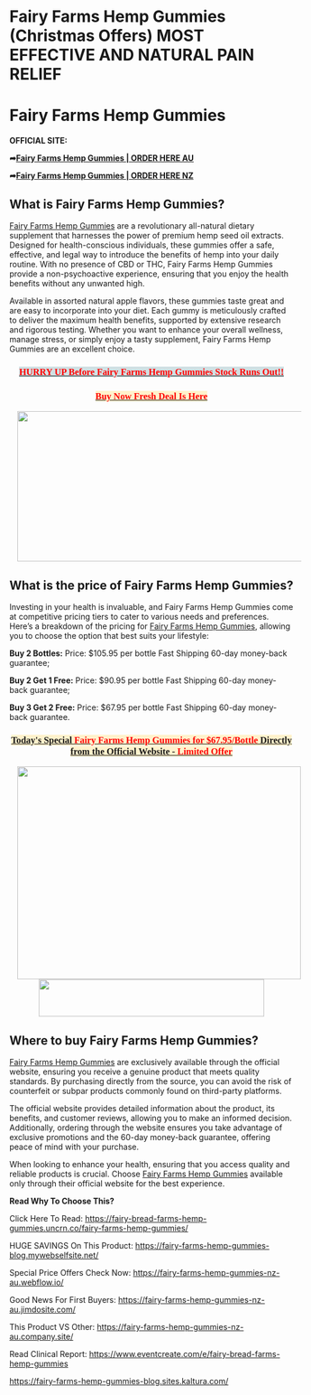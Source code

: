 # Fairy Farms Hemp Gummies (Christmas Offers) MOST EFFECTIVE AND NATURAL PAIN RELIEF

<h1 style="text-align: left;"><strong>Fairy Farms Hemp Gummies</strong></h1>
<p><strong>OFFICIAL SITE:</strong></p>
<p><strong>➦<a href="https://www.globalfitnessmart.com/get-fairy-farms-hemp-gummies">Fairy Farms Hemp Gummies | ORDER HERE AU</a></strong></p>
<p><strong>➦<a href="https://www.globalfitnessmart.com/get-fairy-farms-hemp-gummies-nz">Fairy Farms Hemp Gummies | ORDER HERE NZ</a></strong></p>
<h2 style="text-align: left;"><strong>What is Fairy Farms Hemp Gummies?</strong></h2>
<p><a href="https://sites.google.com/view/fairy-farms-hemp-gummies-blog/home">Fairy Farms Hemp Gummies</a> are a revolutionary all-natural dietary supplement that harnesses the power of premium hemp seed oil extracts. Designed for health-conscious individuals, these gummies offer a safe, effective, and legal way to introduce the benefits of hemp into your daily routine. With no presence of CBD or THC, Fairy Farms Hemp Gummies provide a non-psychoactive experience, ensuring that you enjoy the health benefits without any unwanted high.</p>
<p>Available in assorted natural apple flavors, these gummies taste great and are easy to incorporate into your diet. Each gummy is meticulously crafted to deliver the maximum health benefits, supported by extensive research and rigorous testing. Whether you want to enhance your overall wellness, manage stress, or simply enjoy a tasty supplement, Fairy Farms Hemp Gummies are an excellent choice.</p>
<h3 style="text-align: center;"><a href="https://www.globalfitnessmart.com/get-fairy-farms-hemp-gummies"><strong style="font-family: georgia;"><span style="background-color: #d0e0e3; color: red;">HURRY UP Before Fairy Farms Hemp Gummies Stock Runs Out!!</span></strong></a></h3>
<h3 style="text-align: center;"><a href="https://www.globalfitnessmart.com/get-fairy-farms-hemp-gummies"><strong style="font-family: georgia;"><span style="background-color: #fff2cc; color: red;">Buy Now Fresh Deal Is Here</span></strong></a></h3>
<div class="separator" style="clear: both; text-align: center;"><a style="margin-left: 1em; margin-right: 1em;" href="https://www.globalfitnessmart.com/get-fairy-farms-hemp-gummies"><img src="https://blogger.googleusercontent.com/img/b/R29vZ2xl/AVvXsEg8Z32UtVy2QCE4QZjaa1TwlH4FFZuNk-SdiooedKh2jDWu9FBO2kNS7mu6kRsYjI3M_bpsNQEdSffhGqyFvH6KmUnC16Lb80w2FzZhyphenhyphenkjsY5NGcHm9KtmjPbySrafjCId6SaukJpXfLbF5oSjOj9TA2qfDeIVwvC_7-jE9hk05wyEFtLYu_d6frOdsJSD2/w640-h266/Fairy%20Farms%20Hemp%20Gummies%202.jpg" alt="" width="640" height="266" border="0" data-original-height="573" data-original-width="1376" /></a></div>
<h2 style="text-align: left;"><strong>What is the price of Fairy Farms Hemp Gummies?</strong></h2>
<p>Investing in your health is invaluable, and Fairy Farms Hemp Gummies come at competitive pricing tiers to cater to various needs and preferences. Here&rsquo;s a breakdown of the pricing for <a href="https://www.eventcreate.com/e/fairy-bread-farms-hemp-gummies">Fairy Farms Hemp Gummies</a>, allowing you to choose the option that best suits your lifestyle:</p>
<p><strong>Buy 2 Bottles:</strong> Price: $105.95 per bottle Fast Shipping 60-day money-back guarantee;</p>
<p><strong>Buy 2 Get 1 Free:</strong> Price: $90.95 per bottle Fast Shipping 60-day money-back guarantee;</p>
<p><strong>Buy 3 Get 2 Free:</strong> Price: $67.95 per bottle Fast Shipping 60-day money-back guarantee.</p>
<h3 style="text-align: center;"><span style="font-family: georgia;"><span style="background-color: #fff2cc;"><a href="https://www.globalfitnessmart.com/get-fairy-farms-hemp-gummies">Today's Special <span style="color: red;">Fairy Farms Hemp Gummies for $67.95/Bottle</span> Directly from the Official Website - <span style="color: red;">Limited Offer</span></a></span></span></h3>
<div class="separator" style="clear: both; text-align: center;"><a style="margin-left: 1em; margin-right: 1em;" href="https://www.globalfitnessmart.com/get-fairy-farms-hemp-gummies"><img src="https://blogger.googleusercontent.com/img/b/R29vZ2xl/AVvXsEgEW7G1RdHPwHjMNhZv4J2vZySwKmh5MAj2Io2TqifKAaJ_VD7CC_K4EbGSyJU09rK3eysjHshFHYcyervWSsM0HyqcMG5i43rhMxWiMTuv9l61QayZZFYEMEhfCcvD3x4Rel3SS8f4RMD7xGQ34Qg85xV20HH92VXUpSnYgguiC9A9KSdLOxpYreWUUUIQ/w503-h377/Fairy%20Farms%20Hemp%20Gummies%205.png" alt="" width="503" height="377" border="0" data-original-height="1050" data-original-width="1400" /></a></div>
<div class="separator" style="clear: both; text-align: center;"><a style="margin-left: 1em; margin-right: 1em;" href="https://www.globalfitnessmart.com/get-fairy-farms-hemp-gummies"><img src="https://blogger.googleusercontent.com/img/b/R29vZ2xl/AVvXsEhmqEZLCVxcGPAj2N5g2RW62b4QtJsCHQQD_7b_GWW-5aq_nuJlXSvUg9seveKMfEyyBvb-eM1LsCFJXC3Yc1dzBexI9iV-0JbcYDCQJ9ixnPn3z4K2jorQVgiAhfDNcsRdiyEI7LxuZxeQWl0xruuC6C53sz21ysIjxgI2hr8L9VJgpk9LSFF_AFR50mIF/w400-h66/5%20Buyt%20Now.png" alt="" width="400" height="66" border="0" data-original-height="84" data-original-width="512" /></a></div>
<h2 style="text-align: left;"><strong>Where to buy Fairy Farms Hemp Gummies?</strong></h2>
<p><a href="https://fairy-farms-hemp-gummies-nz-au.webflow.io/">Fairy Farms Hemp Gummies</a> are exclusively available through the official website, ensuring you receive a genuine product that meets quality standards. By purchasing directly from the source, you can avoid the risk of counterfeit or subpar products commonly found on third-party platforms.</p>
<p>The official website provides detailed information about the product, its benefits, and customer reviews, allowing you to make an informed decision. Additionally, ordering through the website ensures you take advantage of exclusive promotions and the 60-day money-back guarantee, offering peace of mind with your purchase.</p>
<p>When looking to enhance your health, ensuring that you access quality and reliable products is crucial. Choose <a href="https://fairy-bread-farms-hemp-gummies.uncrn.co/blog/fairy-farms-hemp-gummies-aunz-x-max-sale-get-relieves-anxiety-stress-safe/">Fairy Farms Hemp Gummies</a> available only through their official website for the best experience.</p>
<p><strong>Read Why To Choose This?</strong></p>
<p>Click Here To Read: <a href="https://fairy-bread-farms-hemp-gummies.uncrn.co/fairy-farms-hemp-gummies/">https://fairy-bread-farms-hemp-gummies.uncrn.co/fairy-farms-hemp-gummies/</a></p>
<p>HUGE SAVINGS On This Product: <a href="https://fairy-farms-hemp-gummies-blog.mywebselfsite.net/">https://fairy-farms-hemp-gummies-blog.mywebselfsite.net/</a></p>
<p>Special Price Offers Check Now: <a href="https://fairy-farms-hemp-gummies-nz-au.webflow.io/">https://fairy-farms-hemp-gummies-nz-au.webflow.io/</a></p>
<p>Good News For First Buyers: <a href="https://fairy-farms-hemp-gummies-nz-au.jimdosite.com/">https://fairy-farms-hemp-gummies-nz-au.jimdosite.com/</a></p>
<p>This Product VS Other: <a href="https://fairy-farms-hemp-gummies-nz-au.company.site/">https://fairy-farms-hemp-gummies-nz-au.company.site/</a></p>
<p>Read Clinical Report: <a href="https://www.eventcreate.com/e/fairy-bread-farms-hemp-gummies">https://www.eventcreate.com/e/fairy-bread-farms-hemp-gummies</a></p>
<p><a href="https://fairy-farms-hemp-gummies-blog.sites.kaltura.com/">https://fairy-farms-hemp-gummies-blog.sites.kaltura.com/</a></p>
